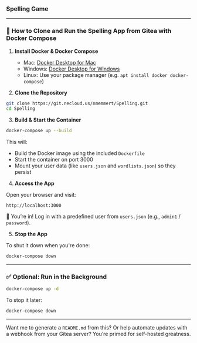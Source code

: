 ### Spelling Game ###

---

### 🐳 **How to Clone and Run the Spelling App from Gitea with Docker Compose**

1. **Install Docker & Docker Compose**
   - Mac: [Docker Desktop for Mac](https://www.docker.com/products/docker-desktop/)
   - Windows: [Docker Desktop for Windows](https://www.docker.com/products/docker-desktop/)
   - Linux: Use your package manager (e.g. `apt install docker docker-compose`)

2. **Clone the Repository**

```bash
git clone https://git.necloud.us/nmemmert/Spelling.git
cd Spelling
```

3. **Build & Start the Container**

```bash
docker-compose up --build
```

This will:
- Build the Docker image using the included `Dockerfile`
- Start the container on port 3000
- Mount your user data (like `users.json` and `wordlists.json`) so they persist

4. **Access the App**

Open your browser and visit:

```
http://localhost:3000
```

🎉 You’re in! Log in with a predefined user from `users.json` (e.g., `admin1` / `password`).

5. **Stop the App**

To shut it down when you're done:

```bash
docker-compose down
```

---

### ✅ Optional: Run in the Background

```bash
docker-compose up -d
```

To stop it later:

```bash
docker-compose down
```

---

Want me to generate a `README.md` from this? Or help automate updates with a webhook from your Gitea server? You’re primed for self-hosted greatness.